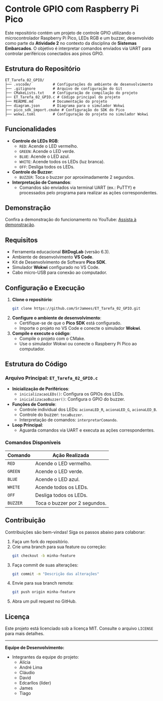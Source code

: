 # Controle GPIO com Raspberry Pi Pico

Este repositório contém um projeto de controle GPIO utilizando o microcontrolador Raspberry Pi Pico, LEDs RGB e um buzzer, desenvolvido como parte da **Atividade 2** no contexto da disciplina de **Sistemas Embarcados**. O objetivo é interpretar comandos enviados via UART para controlar periféricos conectados aos pinos GPIO.

## Estrutura do Repositório

```plaintext
ET_Tarefa_02_GPIO/
├── .vscode/          # Configurações do ambiente de desenvolvimento
├── .gitignore        # Arquivo de configuração do Git
├── CMakeLists.txt    # Configuração de compilação do projeto
├── ET_Tarefa_02_GPIO.c # Código principal do projeto
├── README.md         # Documentação do projeto
├── diagram.json      # Diagrama para o simulador Wokwi
├── pico_sdk_import.cmake # Configuração do SDK do Pico
├── wokwi.toml        # Configuração do projeto no simulador Wokwi
```

## Funcionalidades

- **Controle de LEDs RGB**:
  - `RED`: Acende o LED vermelho.
  - `GREEN`: Acende o LED verde.
  - `BLUE`: Acende o LED azul.
  - `WHITE`: Acende todos os LEDs (luz branca).
  - `OFF`: Desliga todos os LEDs.
- **Controle do Buzzer**:
  - `BUZZER`: Toca o buzzer por aproximadamente 2 segundos.
- **Interpretação de Comandos**:
  - Comandos são enviados via terminal UART (ex.: PuTTY) e processados pelo programa para realizar as ações correspondentes.

## Demonstração

Confira a demonstração do funcionamento no YouTube: [Assista à demonstração](https://youtu.be/K5tzPIKYAQI).

## Requisitos

- Ferramenta educacional **BitDogLab** (versão 6.3).
- Ambiente de desenvolvimento **VS Code**.
- Kit de Desenvolvimento de Software **Pico SDK**.
- Simulador **Wokwi** configurado no VS Code.
- Cabo micro-USB para conexão ao computador.

## Configuração e Execução

1. **Clone o repositório**:
   ```bash
   git clone https://github.com/SrJamees/ET_Tarefa_02_GPIO.git
   ```
2. **Configure o ambiente de desenvolvimento**:
   - Certifique-se de que o **Pico SDK** está configurado.
   - Importe o projeto no VS Code e conecte o simulador **Wokwi**.
3. **Compile e execute o código**:
   - Compile o projeto com o CMake.
   - Use o simulador Wokwi ou conecte o Raspberry Pi Pico ao computador.

## Estrutura do Código

### Arquivo Principal: `ET_Tarefa_02_GPIO.c`

- **Inicialização de Periféricos**:
  - `inicializacaoLEDs()`: Configura os GPIOs dos LEDs.
  - `inicializacaoBuzzer()`: Configura o GPIO do buzzer.
- **Funções de Controle**:
  - Controle individual dos LEDs: `acionaLED_R`, `acionaLED_G`, `acionaLED_B`.
  - Controle do buzzer: `tocaBuzzer`.
  - Interpretação de comandos: `interpretarComando`.
- **Loop Principal**:
  - Aguarda comandos via UART e executa as ações correspondentes.

### Comandos Disponíveis

| Comando   | Ação Realizada                          |
|-----------|-----------------------------------------|
| `RED`     | Acende o LED vermelho.                 |
| `GREEN`   | Acende o LED verde.                    |
| `BLUE`    | Acende o LED azul.                     |
| `WHITE`   | Acende todos os LEDs.                  |
| `OFF`     | Desliga todos os LEDs.                 |
| `BUZZER`  | Toca o buzzer por 2 segundos.          |

## Contribuição

Contribuições são bem-vindas! Siga os passos abaixo para colaborar:

1. Faça um fork do repositório.
2. Crie uma branch para sua feature ou correção:
   ```bash
   git checkout -b minha-feature
   ```
3. Faça commit de suas alterações:
   ```bash
   git commit -m "Descrição das alterações"
   ```
4. Envie para sua branch remota:
   ```bash
   git push origin minha-feature
   ```
5. Abra um pull request no GitHub.

## Licença

Este projeto está licenciado sob a licença MIT. Consulte o arquivo `LICENSE` para mais detalhes.

---

**Equipe de Desenvolvimento:**
- Integrantes da equipe do projeto:
    - Alícia
    - André Lima
    - Cláudio
    - David
    - Edcarllos (líder)
    - James
    - Tiago
